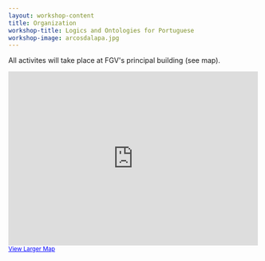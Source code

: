 ```yaml
---
layout: workshop-content
title: Organization
workshop-title: Logics and Ontologies for Portuguese
workshop-image: arcosdalapa.jpg
---
```


All activites will take place at FGV's principal building (see map).

<iframe width="500" height="350" frameborder="0" scrolling="no" marginheight="0" marginwidth="0"
 src="http://maps.google.com/maps?q=-22.941487,-43.180159&num=1&vpsrc=0&ie=UTF8&t=m&ll=-22.941558,-43.180132&spn=0.027665,0.038624&z=14&output=embed">
</iframe>
<br/>
<small>
<a href="http://maps.google.com/maps?q=-22.941487,-43.180159&num=1&vpsrc=0&ie=UTF8&t=m&ll=-22.941558,-43.180132&spn=0.027665,0.038624&z=14&source=embed"
style="color:#0000FF;text-align:left"> View Larger Map</a>
</small>

